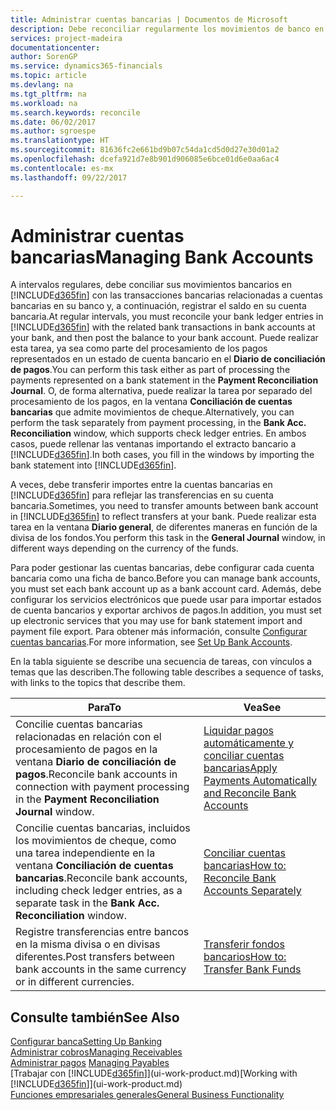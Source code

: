 ```yaml
---
title: Administrar cuentas bancarias | Documentos de Microsoft
description: Debe reconciliar regularmente los movimientos de banco en Financials con las transacciones bancarias relacionadas en sus cuentas bancarias.
services: project-madeira
documentationcenter: 
author: SorenGP
ms.service: dynamics365-financials
ms.topic: article
ms.devlang: na
ms.tgt_pltfrm: na
ms.workload: na
ms.search.keywords: reconcile
ms.date: 06/02/2017
ms.author: sgroespe
ms.translationtype: HT
ms.sourcegitcommit: 81636fc2e661bd9b07c54da1cd5d0d27e30d01a2
ms.openlocfilehash: dcefa921d7e8b901d906085e6bce01d6e0aa6ac4
ms.contentlocale: es-mx
ms.lasthandoff: 09/22/2017

---
```

# <a name="managing-bank-accounts"></a><span data-ttu-id="312f3-103">Administrar cuentas bancarias</span><span class="sxs-lookup"><span data-stu-id="312f3-103">Managing Bank Accounts</span></span>
<span data-ttu-id="312f3-104">A intervalos regulares, debe conciliar sus movimientos bancarios en [!INCLUDE[d365fin](includes/d365fin_md.md)] con las transacciones bancarias relacionadas a cuentas bancarias en su banco y, a continuación, registrar el saldo en su cuenta bancaria.</span><span class="sxs-lookup"><span data-stu-id="312f3-104">At regular intervals, you must reconcile your bank ledger entries in [!INCLUDE[d365fin](includes/d365fin_md.md)] with the related bank transactions in bank accounts at your bank, and then post the balance to your bank account.</span></span> <span data-ttu-id="312f3-105">Puede realizar esta tarea, ya sea como parte del procesamiento de los pagos representados en un estado de cuenta bancario en el **Diario de conciliación de pagos**.</span><span class="sxs-lookup"><span data-stu-id="312f3-105">You can perform this task either as part of processing the payments represented on a bank statement in the **Payment Reconciliation Journal**.</span></span> <span data-ttu-id="312f3-106">O, de forma alternativa, puede realizar la tarea por separado del procesamiento de los pagos, en la ventana **Conciliación de cuentas bancarias** que admite movimientos de cheque.</span><span class="sxs-lookup"><span data-stu-id="312f3-106">Alternatively, you can perform the task separately from payment processing, in the **Bank Acc. Reconciliation** window, which supports check ledger entries.</span></span> <span data-ttu-id="312f3-107">En ambos casos, puede rellenar las ventanas importando el extracto bancario a [!INCLUDE[d365fin](includes/d365fin_md.md)].</span><span class="sxs-lookup"><span data-stu-id="312f3-107">In both cases, you fill in the windows by importing the bank statement into [!INCLUDE[d365fin](includes/d365fin_md.md)].</span></span>

<span data-ttu-id="312f3-108">A veces, debe transferir importes entre la cuentas bancarias en [!INCLUDE[d365fin](includes/d365fin_md.md)] para reflejar las transferencias en su cuenta bancaria.</span><span class="sxs-lookup"><span data-stu-id="312f3-108">Sometimes, you need to transfer amounts between bank account in [!INCLUDE[d365fin](includes/d365fin_md.md)] to reflect transfers at your bank.</span></span> <span data-ttu-id="312f3-109">Puede realizar esta tarea en la ventana **Diario general**, de diferentes maneras en función de la divisa de los fondos.</span><span class="sxs-lookup"><span data-stu-id="312f3-109">You perform this task in the **General Journal** window, in different ways depending on the currency of the funds.</span></span>

<span data-ttu-id="312f3-110">Para poder gestionar las cuentas bancarias, debe configurar cada cuenta bancaria como una ficha de banco.</span><span class="sxs-lookup"><span data-stu-id="312f3-110">Before you can manage bank accounts, you must set each bank account up as a bank account card.</span></span> <span data-ttu-id="312f3-111">Además, debe configurar los servicios electrónicos que puede usar para importar estados de cuenta bancarios y exportar archivos de pagos.</span><span class="sxs-lookup"><span data-stu-id="312f3-111">In addition, you must set up electronic services that you may use for bank statement import and payment file export.</span></span> <span data-ttu-id="312f3-112">Para obtener más información, consulte [Configurar cuentas bancarias](bank-setup-banking.md).</span><span class="sxs-lookup"><span data-stu-id="312f3-112">For more information, see [Set Up Bank Accounts](bank-setup-banking.md).</span></span>

<span data-ttu-id="312f3-113">En la tabla siguiente se describe una secuencia de tareas, con vínculos a temas que las describen.</span><span class="sxs-lookup"><span data-stu-id="312f3-113">The following table describes a sequence of tasks, with links to the topics that describe them.</span></span>

| <span data-ttu-id="312f3-114">Para</span><span class="sxs-lookup"><span data-stu-id="312f3-114">To</span></span> | <span data-ttu-id="312f3-115">Vea</span><span class="sxs-lookup"><span data-stu-id="312f3-115">See</span></span> |
| --- | --- |
| <span data-ttu-id="312f3-116">Concilie cuentas bancarias relacionadas en relación con el procesamiento de pagos en la ventana **Diario de conciliación de pagos**.</span><span class="sxs-lookup"><span data-stu-id="312f3-116">Reconcile bank accounts in connection with payment processing in the **Payment Reconciliation Journal** window.</span></span> |[<span data-ttu-id="312f3-117">Liquidar pagos automáticamente y conciliar cuentas bancarias</span><span class="sxs-lookup"><span data-stu-id="312f3-117">Apply Payments Automatically and Reconcile Bank Accounts</span></span>](receivables-apply-payments-auto-reconcile-bank-accounts.md) |
| <span data-ttu-id="312f3-118">Concilie cuentas bancarias, incluidos los movimientos de cheque, como una tarea independiente en la ventana **Conciliación de cuentas bancarias**.</span><span class="sxs-lookup"><span data-stu-id="312f3-118">Reconcile bank accounts, including check ledger entries, as a separate task in the **Bank Acc. Reconciliation** window.</span></span> |[<span data-ttu-id="312f3-119">Conciliar cuentas bancarias</span><span class="sxs-lookup"><span data-stu-id="312f3-119">How to: Reconcile Bank Accounts Separately</span></span>](bank-how-reconcile-bank-accounts-separately.md) |
| <span data-ttu-id="312f3-120">Registre transferencias entre bancos en la misma divisa o en divisas diferentes.</span><span class="sxs-lookup"><span data-stu-id="312f3-120">Post transfers between bank accounts in the same currency or in different currencies.</span></span> |[<span data-ttu-id="312f3-121">Transferir fondos bancarios</span><span class="sxs-lookup"><span data-stu-id="312f3-121">How to: Transfer Bank Funds</span></span>](bank-how-transfer-bank-funds.md) |

## <a name="see-also"></a><span data-ttu-id="312f3-122">Consulte también</span><span class="sxs-lookup"><span data-stu-id="312f3-122">See Also</span></span>
[<span data-ttu-id="312f3-123">Configurar banca</span><span class="sxs-lookup"><span data-stu-id="312f3-123">Setting Up Banking</span></span>](bank-setup-banking.md)  
[<span data-ttu-id="312f3-124">Administrar cobros</span><span class="sxs-lookup"><span data-stu-id="312f3-124">Managing Receivables</span></span>](receivables-manage-receivables.md)  
<span data-ttu-id="312f3-125">[Administrar pagos](payables-manage-payables.md)  </span><span class="sxs-lookup"><span data-stu-id="312f3-125">[Managing Payables](payables-manage-payables.md)  </span></span>  
<span data-ttu-id="312f3-126">[Trabajar con [!INCLUDE[d365fin](includes/d365fin_md.md)]](ui-work-product.md)</span><span class="sxs-lookup"><span data-stu-id="312f3-126">[Working with [!INCLUDE[d365fin](includes/d365fin_md.md)]](ui-work-product.md)</span></span>  
[<span data-ttu-id="312f3-127">Funciones empresariales generales</span><span class="sxs-lookup"><span data-stu-id="312f3-127">General Business Functionality</span></span>](ui-across-business-areas.md)  


